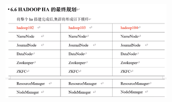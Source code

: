 ![image-20220217003104269](MarkDownImages/6.6-HADOOP%20HA%E7%9A%84%E6%9C%80%E7%BB%88%E8%A7%84%E5%88%92.assets/image-20220217003104269.png)

